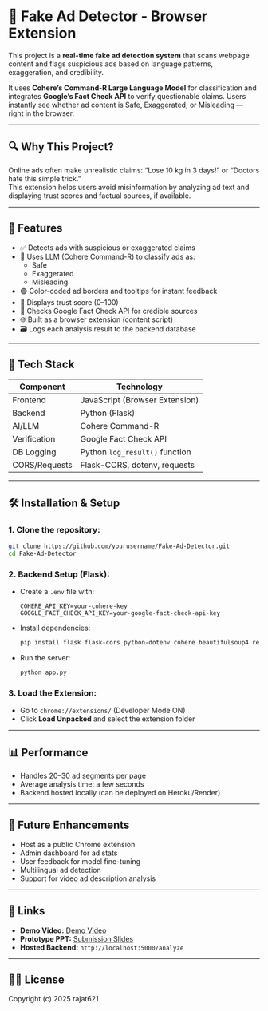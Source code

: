 # 🧠 Fake Ad Detector - Browser Extension

This project is a **real-time fake ad detection system** that scans webpage content and flags suspicious ads based on language patterns, exaggeration, and credibility.

It uses **Cohere’s Command-R Large Language Model** for classification and integrates **Google’s Fact Check API** to verify questionable claims. Users instantly see whether ad content is Safe, Exaggerated, or Misleading — right in the browser.

---

## 🔍 Why This Project?

Online ads often make unrealistic claims: “Lose 10 kg in 3 days!” or “Doctors hate this simple trick.”  
This extension helps users avoid misinformation by analyzing ad text and displaying trust scores and factual sources, if available.

---

## 🚀 Features

- ✅ Detects ads with suspicious or exaggerated claims
- 🧠 Uses LLM (Cohere Command-R) to classify ads as:
  - Safe
  - Exaggerated
  - Misleading
- 🟢 Color-coded ad borders and tooltips for instant feedback
- 🔐 Displays trust score (0–100)
- 🔗 Checks Google Fact Check API for credible sources
- 🌐 Built as a browser extension (content script)
- 🗃️ Logs each analysis result to the backend database

---

## 🧩 Tech Stack

| Component      | Technology                     |
|----------------|------------------------------  |
| Frontend       | JavaScript (Browser Extension) |
| Backend        | Python (Flask)                 |
| AI/LLM         | Cohere Command-R               |
| Verification   | Google Fact Check API          |
| DB Logging     | Python `log_result()` function |
| CORS/Requests  | Flask-CORS, dotenv, requests   |

---

## 🛠️ Installation & Setup

### 1. Clone the repository:
```bash
git clone https://github.com/yourusername/Fake-Ad-Detector.git
cd Fake-Ad-Detector
```

### 2. Backend Setup (Flask):
- Create a `.env` file with:
  ```
  COHERE_API_KEY=your-cohere-key
  GOOGLE_FACT_CHECK_API_KEY=your-google-fact-check-api-key
  ```
- Install dependencies:
  ```bash
  pip install flask flask-cors python-dotenv cohere beautifulsoup4 requests
  ```
- Run the server:
  ```bash
  python app.py
  ```

### 3. Load the Extension:
- Go to `chrome://extensions/` (Developer Mode ON)
- Click **Load Unpacked** and select the extension folder

---

## 📊 Performance

- Handles 20–30 ad segments per page
- Average analysis time: a few seconds
- Backend hosted locally (can be deployed on Heroku/Render)

---

## 📌 Future Enhancements

- Host as a public Chrome extension
- Admin dashboard for ad stats
- User feedback for model fine-tuning
- Multilingual ad detection
- Support for video ad description analysis

---

## 📎 Links

- **Demo Video:** [Demo Video](https://drive.google.com/file/d/117Upcu_nnYRReoo7ozZCelNH6H-FD146/view?usp=drivesdk)
- **Prototype PPT:** [Submission Slides](https://docs.google.com/presentation/d/1cD2zHqLP3PumSzWpeQsobMpgdD4Uwn9l/edit?usp=sharing&ouid=116071779133083819596&rtpof=true&sd=true)
- **Hosted Backend:** `http://localhost:5000/analyze`

---

## 🧑‍💻 License

Copyright (c) 2025 rajat621
